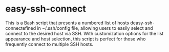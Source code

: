 # easy-ssh-connect
This is a Bash script that presents a numbered list of hosts deasy-ssh-connectefined in ~/.ssh/config file, allowing users to easily select and connect to the desired host via SSH. With customization options for the list appearance and host selection, this script is perfect for those who frequently connect to multiple SSH hosts. 

